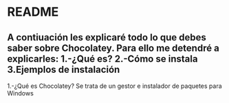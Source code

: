 # README
A contiuación les explicaré todo lo que debes saber sobre Chocolatey.
Para ello me detendré a explicarles:
1.-¿Qué es?
2.-Cómo se instala
3.Ejemplos de instalación
----------------------
1.-¿Qué es Chocolatey?
Se trata de un gestor e instalador de paquetes para Windows
